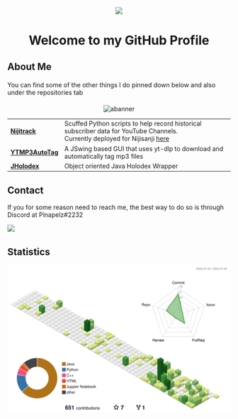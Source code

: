 <p align="center">
  <img src="https://user-images.githubusercontent.com/21994085/236544496-9f39ccee-f293-4f09-90de-931b23638f8f.png"/>
  <h1 align="center">Welcome to my GitHub Profile</h1>
</p>

<h2>About Me</h2>
<div style="margin-top: 20px; margin-bottom: 20px;">
  <p>You can find some of the other things I do pinned down below and also under the repositories tab</p>
</div>
<div align="center">
  <img src="https://user-images.githubusercontent.com/21994085/236538532-d2bb858b-5040-4895-9c36-e7e393e65e1f.png" alt="abanner" width="800"/>
  <p>
    <table>
      <tbody>
        <tr>
          <td>
              <strong><a href="https://github.com/pinapelz/nijitrack">Nijitrack</a></strong>
          </td>
          <td>
            Scuffed Python scripts to help record historical subscriber data for YouTube Channels.<br>
            Currently deployed for Nijisanji <a href="https://nijitracker.com/">here</a> 
          </td>
        </tr>
        <tr>
        <td>
            <strong><a href="https://github.com/pinapelz/ytmp3AutoTag">YTMP3AutoTag</a></strong>
        </td>
        <td>
        A JSwing based GUI that uses yt-dlp to download and automatically tag mp3 files
        </td>
      </tr>
      <tr>
        <td>
            <strong><a href="https://github.com/pinapelz/JHolodex/">JHolodex</a></strong>
        </td>
        <td>
        Object oriented Java Holodex Wrapper
        </td>
      </tr>
      </tbody>
    </table>
  </p>
</div>

<h2>Contact</h2>
<p>If you for some reason need to reach me, the best way to do so is through Discord at Pinapelz#2232</p>
<a href="https://discordapp.com">
  <img src="https://img.shields.io/badge/Discord-%235865F2.svg?style=for-the-badge&logo=discord&logoColor=white"/>
</a>



<h2>Statistics</h2>
<p align="center">
  <img src="https://raw.githubusercontent.com/pinapelz/pinapelz/main/profile-3d-contrib/profile-green-animate.svg" alt="Contributions Graph" width="800"/>
</p>
